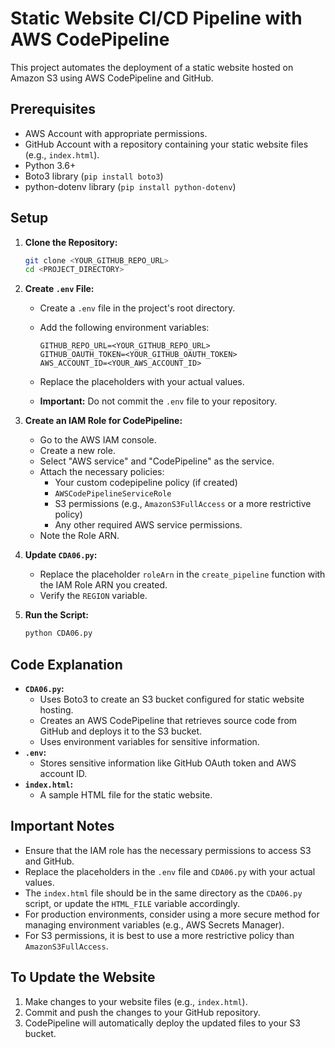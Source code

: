 # Static Website CI/CD Pipeline with AWS CodePipeline

This project automates the deployment of a static website hosted on Amazon S3 using AWS CodePipeline and GitHub.

## Prerequisites

* AWS Account with appropriate permissions.
* GitHub Account with a repository containing your static website files (e.g., `index.html`).
* Python 3.6+
* Boto3 library (`pip install boto3`)
* python-dotenv library (`pip install python-dotenv`)

## Setup

1.  **Clone the Repository:**
    ```bash
    git clone <YOUR_GITHUB_REPO_URL>
    cd <PROJECT_DIRECTORY>
    ```

2.  **Create `.env` File:**
    * Create a `.env` file in the project's root directory.
    * Add the following environment variables:

        ```
        GITHUB_REPO_URL=<YOUR_GITHUB_REPO_URL>
        GITHUB_OAUTH_TOKEN=<YOUR_GITHUB_OAUTH_TOKEN>
        AWS_ACCOUNT_ID=<YOUR_AWS_ACCOUNT_ID>
        ```

    * Replace the placeholders with your actual values.
    * **Important:** Do not commit the `.env` file to your repository.

3.  **Create an IAM Role for CodePipeline:**
    * Go to the AWS IAM console.
    * Create a new role.
    * Select "AWS service" and "CodePipeline" as the service.
    * Attach the necessary policies:
        * Your custom codepipeline policy (if created)
        * `AWSCodePipelineServiceRole`
        * S3 permissions (e.g., `AmazonS3FullAccess` or a more restrictive policy)
        * Any other required AWS service permissions.
    * Note the Role ARN.

4.  **Update `CDA06.py`:**
    * Replace the placeholder `roleArn` in the `create_pipeline` function with the IAM Role ARN you created.
    * Verify the `REGION` variable.

5.  **Run the Script:**
    ```bash
    python CDA06.py
    ```

## Code Explanation

* **`CDA06.py`:**
    * Uses Boto3 to create an S3 bucket configured for static website hosting.
    * Creates an AWS CodePipeline that retrieves source code from GitHub and deploys it to the S3 bucket.
    * Uses environment variables for sensitive information.
* **`.env`:**
    * Stores sensitive information like GitHub OAuth token and AWS account ID.
* **`index.html`:**
    * A sample HTML file for the static website.

## Important Notes

* Ensure that the IAM role has the necessary permissions to access S3 and GitHub.
* Replace the placeholders in the `.env` file and `CDA06.py` with your actual values.
* The `index.html` file should be in the same directory as the `CDA06.py` script, or update the `HTML_FILE` variable accordingly.
* For production environments, consider using a more secure method for managing environment variables (e.g., AWS Secrets Manager).
* For S3 permissions, it is best to use a more restrictive policy than `AmazonS3FullAccess`.

## To Update the Website

1.  Make changes to your website files (e.g., `index.html`).
2.  Commit and push the changes to your GitHub repository.
3.  CodePipeline will automatically deploy the updated files to your S3 bucket.
